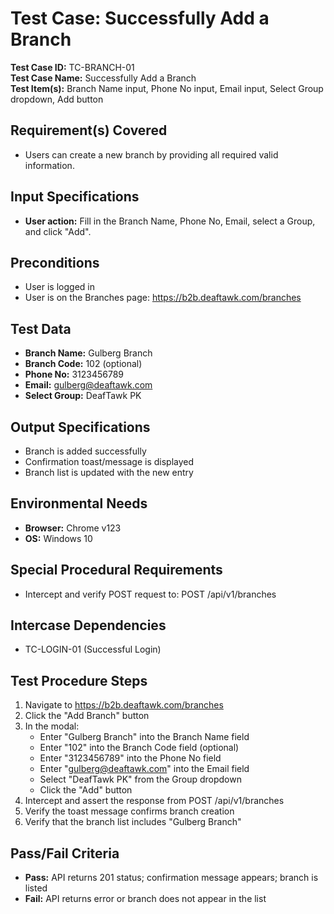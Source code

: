 # Test Case: Successfully Add a Branch

**Test Case ID:** TC-BRANCH-01  
**Test Case Name:** Successfully Add a Branch  
**Test Item(s):** Branch Name input, Phone No input, Email input, Select Group dropdown, Add button

## Requirement(s) Covered
- Users can create a new branch by providing all required valid information.

## Input Specifications
- **User action:** Fill in the Branch Name, Phone No, Email, select a Group, and click "Add".

## Preconditions
- User is logged in
- User is on the Branches page: https://b2b.deaftawk.com/branches

## Test Data
- **Branch Name:** Gulberg Branch
- **Branch Code:** 102 (optional)
- **Phone No:** 3123456789
- **Email:** gulberg@deaftawk.com
- **Select Group:** DeafTawk PK

## Output Specifications
- Branch is added successfully
- Confirmation toast/message is displayed
- Branch list is updated with the new entry

## Environmental Needs
- **Browser:** Chrome v123
- **OS:** Windows 10

## Special Procedural Requirements
- Intercept and verify POST request to: POST /api/v1/branches

## Intercase Dependencies
- TC-LOGIN-01 (Successful Login)

## Test Procedure Steps
1. Navigate to https://b2b.deaftawk.com/branches
2. Click the "Add Branch" button
3. In the modal:
    - Enter "Gulberg Branch" into the Branch Name field
    - Enter "102" into the Branch Code field (optional)
    - Enter "3123456789" into the Phone No field
    - Enter "gulberg@deaftawk.com" into the Email field
    - Select "DeafTawk PK" from the Group dropdown
    - Click the "Add" button
4. Intercept and assert the response from POST /api/v1/branches
5. Verify the toast message confirms branch creation
6. Verify that the branch list includes "Gulberg Branch"

## Pass/Fail Criteria
- **Pass:** API returns 201 status; confirmation message appears; branch is listed
- **Fail:** API returns error or branch does not appear in the list
